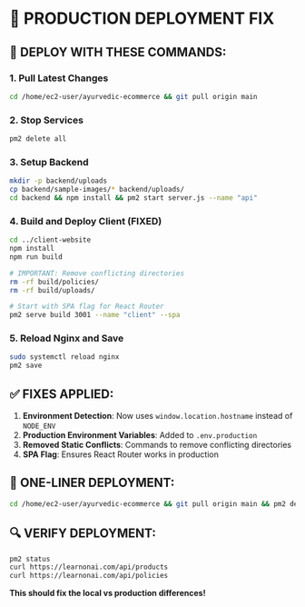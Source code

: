 # 🚀 PRODUCTION DEPLOYMENT FIX

## 🔧 DEPLOY WITH THESE COMMANDS:

### 1. **Pull Latest Changes**
```bash
cd /home/ec2-user/ayurvedic-ecommerce && git pull origin main
```

### 2. **Stop Services**
```bash
pm2 delete all
```

### 3. **Setup Backend**
```bash
mkdir -p backend/uploads
cp backend/sample-images/* backend/uploads/
cd backend && npm install && pm2 start server.js --name "api"
```

### 4. **Build and Deploy Client (FIXED)**
```bash
cd ../client-website
npm install
npm run build

# IMPORTANT: Remove conflicting directories
rm -rf build/policies/
rm -rf build/uploads/

# Start with SPA flag for React Router
pm2 serve build 3001 --name "client" --spa
```

### 5. **Reload Nginx and Save**
```bash
sudo systemctl reload nginx
pm2 save
```

## ✅ FIXES APPLIED:

1. **Environment Detection**: Now uses `window.location.hostname` instead of `NODE_ENV`
2. **Production Environment Variables**: Added to `.env.production`
3. **Removed Static Conflicts**: Commands to remove conflicting directories
4. **SPA Flag**: Ensures React Router works in production

## 🎯 ONE-LINER DEPLOYMENT:
```bash
cd /home/ec2-user/ayurvedic-ecommerce && git pull origin main && pm2 delete all && mkdir -p backend/uploads && cp backend/sample-images/* backend/uploads/ && cd backend && npm install && pm2 start server.js --name "api" && cd ../client-website && npm install && npm run build && rm -rf build/policies/ build/uploads/ && pm2 serve build 3001 --name "client" --spa && sudo systemctl reload nginx && pm2 save
```

## 🔍 VERIFY DEPLOYMENT:
```bash
pm2 status
curl https://learnonai.com/api/products
curl https://learnonai.com/api/policies
```

**This should fix the local vs production differences!**